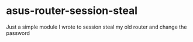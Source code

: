# asus-router-session-steal
Just a simple module I wrote to session steal my old router and change the password
